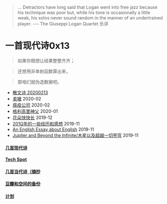 > ... Detractors have long said that Logan went into free jazz because his technique was poor but, while his tone is occasionally a little weak, his solos never sound random in the manner of an undertrained player. --- The Giuseppi Logan Quartet 乐评

# 一首现代诗0x13

>如果你既想让结果整整齐齐；

>还想用非单射函数算出来，

>那咱们就伪造数据吧。


* [散文诗 20200213](posts/2020-02-13-v.md)
* [卖猪](posts/2020-02-09-pig.md) 2020-02
* [瘟疫公司](posts/2020-02-02-ncov.md) 2020-02
* [格利高里神父](posts/2020-01-05-hl2.md) 2020-01
* [花朵快快长](posts/2019-12-21-none.md) 2019-12
* [201Q年的一些经历和感想](posts/2019-11-30-q.md) 2019-11
* [An English Essay about English](posts/2019-11-english.md) 2019-11
* [Jupiter and Beyond the Infinite/木星以及超越一切苍穹](posts/2019-11-26-idx.md) 2019-11

#### [几首现代诗](index_mverse.md)

#### [Tech Spot](index_tech.md)

#### [几首当代诗（摘抄](contemporary/intro.md)

#### [豆瓣和空间的备份](index_history.md)

#### [计划](posts/plan.md)
